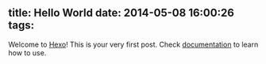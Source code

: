 title: Hello World
date: 2014-05-08 16:00:26
tags:
---

Welcome to [Hexo](http://hexo.io)! This is your very first post. Check [documentation](http://hexo.io/docs) to learn how to use.